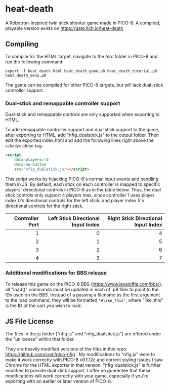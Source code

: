 # heat-death
A Robotron-inspired twin stick shooter game made in PICO-8. A compiled, playable version exists on https://gate.itch.io/heat-death

## Compiling
To compile for the HTML target, navigate to the /src folder in PICO-8 and run the following command:

```
export -f heat_death.html heat_death_game.p8 heat_death_tutorial.p8 heat_death_menu.p8
```

The game can be compiled for other PICO-8 targets, but will lack dual-stick controller support.

### Dual-stick and remappable controller support

Dual-stick and remappable controls are only supported when exporting to HTML.

To add remappable controller support and dual stick support to the game, after exporting to HTML, add "nfig_dualstick.js" to the output folder. Then edit the exported index.html and add the following lines right above the `</body>` close tag:

```html
<script
    data-players="4"
    data-no-button
    src="nfig_dualstick.js"></script>
```

This script works by hijacking PICO-8's normal input events and handling them in JS. By default, each stick on each controller is mapped to specific players' directional controls in PICO-8 as in the table below. Thus, the dual stick controls only support 4 players max, since controller 1 uses player index 0's directional controls for the left stick, and player index 5's directional controls for the right stick.

|Controller Port|Left Stick Directional Input Index|Right Stick Directional Input Index|
|---:|---:|---:|
|1|0|4|
|2|1|5|
|3|2|6|
|4|3|7|

### Additional modifications for BBS release
To release this game on the PICO-8 BBS (https://www.lexaloffle.com/bbs/), all "load()" commands must be updated in each of .p8 files to point to the IDs used on the BBS. Instead of a passing a filename as the first argument to the load command, they will be formatted `"#like_this"`, where "like_this" is the ID of the cart you wish to load.

## JS File License
The files in the js folder ("nfig.js" and "nfig_dualstick.js") are offered under the "unlicense" within that folder.

They are heavily modified versions of the files in this repo: https://github.com/codl/pico-nfig . My modifications to "nfig.js" were to make it work correctly with PICO-8 v0.1.12c and correct styling issues I saw Chrome for the HTML exporter in that version. "nfig_dualstick.js" is further modified to provide dual stick support. I offer no guarentee that these modifications will work correctly with your game, especially if you're exporting with an earlier or later version of PICO-8.

